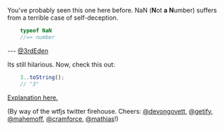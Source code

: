 You've probably seen this one here before. NaN (**N**ot **a** **N**umber) suffers from a terrible case of self-deception.

``` javascript
    typeof NaN
    //=> number
```


--- [@3rdEden](http://twitter.com/3rdEden)

Its still hilarious. Now, check this out:

``` javascript
    3..toString();
    // "3"
```

[Explanation here.](http://stackoverflow.com/questions/1995113/strangest-language-feature/3297392#3297392)

(By way of the wtfjs twitter firehouse. Cheers: [@devongovett](http://twitter.com/devongovett), [@getify](http://twitter.com/getify), [@mahemoff](http://twitter.com/mahemoff), [@cramforce](http://twitter.com/cramforce), [@mathias](http://twitter.com/mathias)!)

